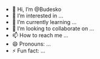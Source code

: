 - 👋 Hi, I’m @Budesko
- 👀 I’m interested in ...
- 🌱 I’m currently learning ...
- 💞️ I’m looking to collaborate on ...
- 📫 How to reach me ...
- 😄 Pronouns: ...
- ⚡ Fun fact: ...

<!---
Budesko/Budesko is a ✨ special ✨ repository because its `README.md` (this file) appears on your GitHub profile.
You can click the Preview link to take a look at your changes.
--->
